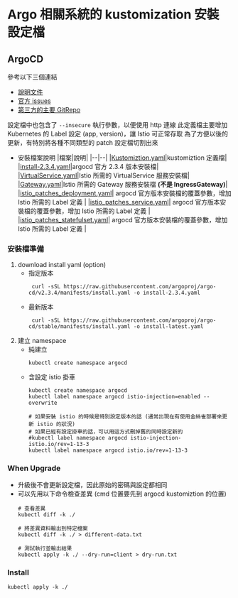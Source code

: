 # Argo 相關系統的 kustomization 安裝設定檔

## ArgoCD

參考以下三個連結

* [說明文件](https://loadbalancing.se/2021/03/22/argocd-behind-istio-on-rancher/)
* [官方 issues](https://github.com/argoproj/argo-cd/issues/2784)
* [第三方的主要 GitRepo](https://github.com/epacke/argo-istio)

設定檔中也包含了 `--insecure` 執行參數，以便使用 http 連線
此定義檔主要增加 Kubernetes 的 Label 設定 (app, version)，讓 Istio 可正常存取
為了方便以後的更新，有特別將各種不同類型的 patch 設定檔切割出來

* 安裝檔案說明
    |檔案|說明|
    |--|--|
    |[Kustomiztion.yaml](./ArgoCD/kustomization.yaml)|kustomiztion 定義檔|
    |[install-2.3.4.yaml](./ArgoCD/install-2.3.4.yaml)|argocd 官方 2.3.4 版本安裝檔|
    |[VirtualService.yaml](./ArgoCD/VirtualService.yaml)|Istio 所需的 VirtualService 服務安裝檔|
    |[Gateway.yaml](./ArgoCD/Gateway.yaml)|Istio 所需的 Gateway 服務安裝檔 **(不是 IngressGateway)**|
    |[istio_patches_deployment.yaml](./ArgoCD/istio_patches_deployment.yaml)| argocd 官方版本安裝檔的覆蓋參數，增加 Istio 所需的 Label 定義 |
    |[istio_patches_service.yaml](./ArgoCD/istio_patches_service.yaml)| argocd 官方版本安裝檔的覆蓋參數，增加 Istio 所需的 Label 定義 |
    |[istio_patches_statefulset.yaml](./ArgoCD/istio_patches_statefulset.yaml)| argocd 官方版本安裝檔的覆蓋參數，增加 Istio 所需的 Label 定義 |

### 安裝檔準備

1. download install yaml (option)
    * 指定版本
        ```bash=
         curl -sSL https://raw.githubusercontent.com/argoproj/argo-cd/v2.3.4/manifests/install.yaml -o install-2.3.4.yaml
        ```
    * 最新版本
        ```bash=
         curl -sSL https://raw.githubusercontent.com/argoproj/argo-cd/stable/manifests/install.yaml -o install-latest.yaml
        ```
1. 建立 namespace
    * 純建立
        ```bash=
        kubectl create namespace argocd
        ```
    * 含設定 istio 掛車
        ```bash=
        kubectl create namespace argocd
        kubectl label namespace argocd istio-injection=enabled --overwrite

        # 如果安裝 istio 的時候是特別設定版本的話 (通常出現在有使用金絲雀部署來更新 istio 的狀況)
        # 如果已經有設定掛車的話，可以用這方式刪掉舊的同時設定新的
        #kubectl label namespace argocd istio-injection- istio.io/rev=1-13-3
        kubectl label namespace argocd istio.io/rev=1-13-3
        ```

### When Upgrade

* 升級後不會更新設定檔，因此原始的密碼與設定都相同
* 可以先用以下命令檢查差異 (cmd 位置要先到 argocd kustomiztion 的位置)
    ```bash=
    # 查看差異
    kubectl diff -k ./

    # 將差異資料輸出到特定檔案
    kubectl diff -k ./ > different-data.txt

    # 測試執行並輸出結果
    kubectl apply -k ./ --dry-run=client > dry-run.txt

    ```

### Install

```
kubectl apply -k ./
```
